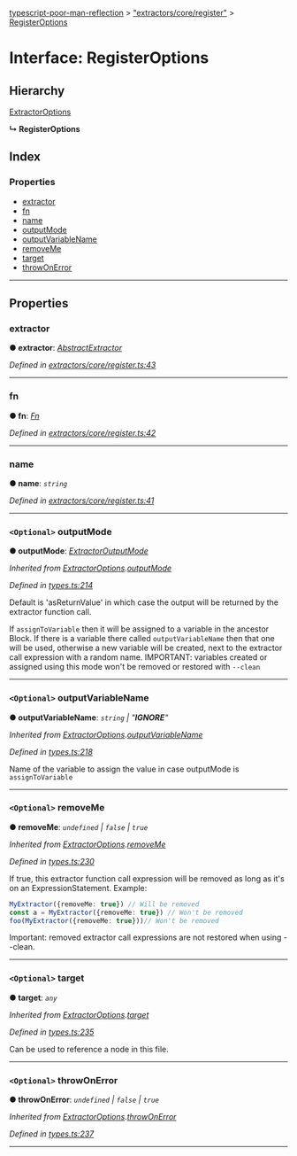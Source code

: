 [typescript-poor-man-reflection](../README.md) > ["extractors/core/register"](../modules/_extractors_core_register_.md) > [RegisterOptions](../interfaces/_extractors_core_register_.registeroptions.md)

# Interface: RegisterOptions

## Hierarchy

 [ExtractorOptions](_types_.extractoroptions.md)

**↳ RegisterOptions**

## Index

### Properties

* [extractor](_extractors_core_register_.registeroptions.md#extractor)
* [fn](_extractors_core_register_.registeroptions.md#fn)
* [name](_extractors_core_register_.registeroptions.md#name)
* [outputMode](_extractors_core_register_.registeroptions.md#outputmode)
* [outputVariableName](_extractors_core_register_.registeroptions.md#outputvariablename)
* [removeMe](_extractors_core_register_.registeroptions.md#removeme)
* [target](_extractors_core_register_.registeroptions.md#target)
* [throwOnError](_extractors_core_register_.registeroptions.md#throwonerror)

---

## Properties

<a id="extractor"></a>

###  extractor

**● extractor**: *[AbstractExtractor](../classes/_extractors_abstractextractor_.abstractextractor.md)*

*Defined in [extractors/core/register.ts:43](https://github.com/cancerberoSgx/typescript-poor-man-reflection/blob/ddc8b16/src/extractors/core/register.ts#L43)*

___
<a id="fn"></a>

###  fn

**● fn**: *[Fn](../modules/_util_.md#fn)*

*Defined in [extractors/core/register.ts:42](https://github.com/cancerberoSgx/typescript-poor-man-reflection/blob/ddc8b16/src/extractors/core/register.ts#L42)*

___
<a id="name"></a>

###  name

**● name**: *`string`*

*Defined in [extractors/core/register.ts:41](https://github.com/cancerberoSgx/typescript-poor-man-reflection/blob/ddc8b16/src/extractors/core/register.ts#L41)*

___
<a id="outputmode"></a>

### `<Optional>` outputMode

**● outputMode**: *[ExtractorOutputMode](../modules/_types_.md#extractoroutputmode)*

*Inherited from [ExtractorOptions](_types_.extractoroptions.md).[outputMode](_types_.extractoroptions.md#outputmode)*

*Defined in [types.ts:214](https://github.com/cancerberoSgx/typescript-poor-man-reflection/blob/ddc8b16/src/types.ts#L214)*

Default is 'asReturnValue' in which case the output will be returned by the extractor function call.

If `assignToVariable` then it will be assigned to a variable in the ancestor Block. If there is a variable there called `outputVariableName` then that one will be used, otherwise a new variable will be created, next to the extractor call expression with a random name. IMPORTANT: variables created or assigned using this mode won't be removed or restored with `--clean`

___
<a id="outputvariablename"></a>

### `<Optional>` outputVariableName

**● outputVariableName**: *`string` \| "__IGNORE__"*

*Inherited from [ExtractorOptions](_types_.extractoroptions.md).[outputVariableName](_types_.extractoroptions.md#outputvariablename)*

*Defined in [types.ts:218](https://github.com/cancerberoSgx/typescript-poor-man-reflection/blob/ddc8b16/src/types.ts#L218)*

Name of the variable to assign the value in case outputMode is `assignToVariable`

___
<a id="removeme"></a>

### `<Optional>` removeMe

**● removeMe**: *`undefined` \| `false` \| `true`*

*Inherited from [ExtractorOptions](_types_.extractoroptions.md).[removeMe](_types_.extractoroptions.md#removeme)*

*Defined in [types.ts:230](https://github.com/cancerberoSgx/typescript-poor-man-reflection/blob/ddc8b16/src/types.ts#L230)*

If true, this extractor function call expression will be removed as long as it's on an ExpressionStatement. Example:

```ts
MyExtractor({removeMe: true}) // Will be removed
const a = MyExtractor({removeMe: true}) // Won't be removed
foo(MyExtractor({removeMe: true}))// Won't be removed
```

Important: removed extractor call expressions are not restored when using --clean.

___
<a id="target"></a>

### `<Optional>` target

**● target**: *`any`*

*Inherited from [ExtractorOptions](_types_.extractoroptions.md).[target](_types_.extractoroptions.md#target)*

*Defined in [types.ts:235](https://github.com/cancerberoSgx/typescript-poor-man-reflection/blob/ddc8b16/src/types.ts#L235)*

Can be used to reference a node in this file.

___
<a id="throwonerror"></a>

### `<Optional>` throwOnError

**● throwOnError**: *`undefined` \| `false` \| `true`*

*Inherited from [ExtractorOptions](_types_.extractoroptions.md).[throwOnError](_types_.extractoroptions.md#throwonerror)*

*Defined in [types.ts:237](https://github.com/cancerberoSgx/typescript-poor-man-reflection/blob/ddc8b16/src/types.ts#L237)*

___

